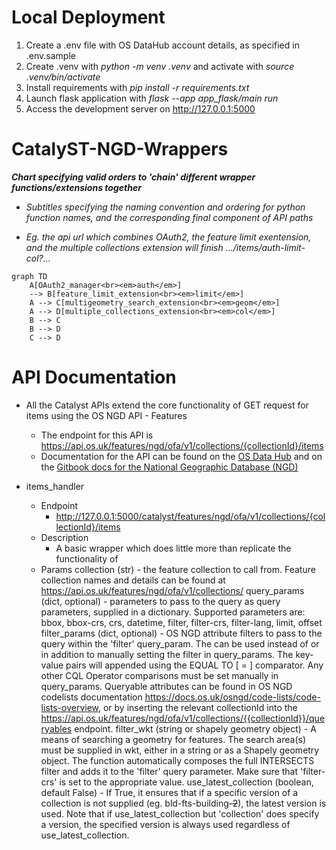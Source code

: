 # Local Deployment
1. Create a .env file with OS DataHub account details, as specified in .env.sample
3. Create .venv with _python -m venv .venv_ and activate with _source .venv/bin/activate_
2. Install requirements with _pip install -r requirements.txt_
3. Launch flask application with _flask --app app\_flask/main run_
4. Access the development server on http://127.0.0.1:5000

# CatalyST-NGD-Wrappers

***Chart specifying valid orders to 'chain' different wrapper functions/extensions together***

- _Subtitles specifying the naming convention and ordering for python function names, and the corresponding final component of API paths_

- _Eg. the api url which combines OAuth2, the feature limit exentension, and the multiple collections extension will finish .../items/auth-limit-col?..._

```mermaid
graph TD
    A[OAuth2_manager<br><em>auth</em>]
    --> B[feature_limit_extension<br><em>limit</em>]
    A --> C[multigeometry_search_extension<br><em>geom</em>]
    A --> D[multiple_collections_extension<br><em>col</em>]
    B --> C
    B --> D
    C --> D
```

# API Documentation

- All the Catalyst APIs extend the core functionality of GET request for items using the OS NGD API - Features
    - The endpoint for this API is https://api.os.uk/features/ngd/ofa/v1/collections/{collectionId}/items
    - Documentation for the API can be found on the [OS Data Hub](https://osdatahub.os.uk/docs/ofa/overview) and on the [Gitbook docs for the National Geographic Database (NGD)](https://docs.os.uk/osngd/accessing-os-ngd/access-the-os-ngd-api/os-ngd-api-features)

- items_handler
    - Endpoint
        - http://127.0.0.1:5000/catalyst/features/ngd/ofa/v1/collections/{collectionId}/items
    - Description
        - A basic wrapper which does little more than replicate the functionality of 
    - Params
        collection (str) - the feature collection to call from. Feature collection names and details can be found at https://api.os.uk/features/ngd/ofa/v1/collections/
        query_params (dict, optional) - parameters to pass to the query as query parameters, supplied in a dictionary. Supported parameters are: bbox, bbox-crs, crs, datetime, filter, filter-crs, filter-lang, limit, offset
        filter_params (dict, optional) - OS NGD attribute filters to pass to the query within the 'filter' query_param. The can be used instead of or in addition to manually setting the filter in query_params.
            The key-value pairs will appended using the EQUAL TO [ = ] comparator. Any other CQL Operator comparisons must be set manually in query_params.
            Queryable attributes can be found in OS NGD codelists documentation https://docs.os.uk/osngd/code-lists/code-lists-overview, or by inserting the relevant collectionId into the https://api.os.uk/features/ngd/ofa/v1/collections/{{collectionId}}/queryables endpoint.
        filter_wkt (string or shapely geometry object) - A means of searching a geometry for features. The search area(s) must be supplied in wkt, either in a string or as a Shapely geometry object.
            The function automatically composes the full INTERSECTS filter and adds it to the 'filter' query parameter.
            Make sure that 'filter-crs' is set to the appropriate value.
        use_latest_collection (boolean, default False) - If True, it ensures that if a specific version of a collection is not supplied (eg. bld-fts-building~~-2~~), the latest version is used.
            Note that if use_latest_collection but 'collection' does specify a version, the specified version is always used regardless of use_latest_collection.